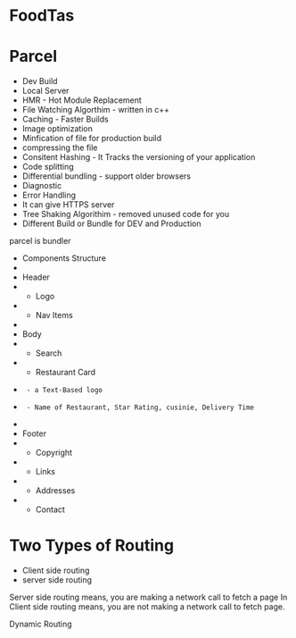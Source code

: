 # FoodTas


# Parcel
- Dev Build
- Local Server
- HMR - Hot Module Replacement
- File Watching Algorthim - written in c++
- Caching - Faster Builds
- Image optimization
- Minfication of file for production build
- compressing the file
- Consitent Hashing - It Tracks the versioning of your application
- Code splitting
- Differential bundling - support older browsers
- Diagnostic
- Error Handling
- It can give HTTPS server
- Tree Shaking Algorithim - removed unused code for you
- Different Build or Bundle for DEV and Production

parcel is bundler




 * Components Structure
 * 
 * Header
 *  - Logo
 *  - Nav Items
 * 
 * Body
 *  - Search
 *  - Restaurant Card
 *      - a Text-Based logo
 *      - Name of Restaurant, Star Rating, cusinie, Delivery Time 
 * 
 * Footer
 *  - Copyright
 *  - Links
 *  - Addresses
 *  - Contact

 # Two Types of Routing

  - Client side routing
  - server side routing

  Server side routing means, you are making a network call to fetch a page
  In Client side routing means, you are not making a network call to fetch page.

  Dynamic Routing

  

